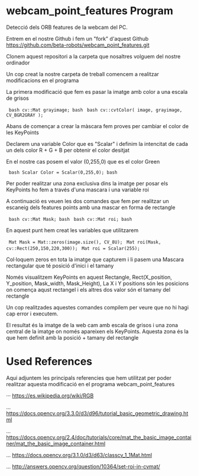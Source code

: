 # webcam_point_features Program

Detecció dels ORB features de la webcam del PC.


Entrem en el nostre Github i fem un "fork" d'aquest Github https://github.com/beta-robots/webcam_point_features.git

Clonem aquest repositori a la carpeta que nosaltres volguem del nostre ordinador

Un cop creat la nostre carpeta de treball comencem a realitzar modificacions en el programa

La primera modificació que fem es pasar la imatge amb color a una escala de grisos

``` bash cv::Mat grayimage; bash```
``` bash cv::cvtColor( image, grayimage, CV_BGR2GRAY );```

Abans de començar a crear la màscara fem proves per cambiar el color de les KeyPoints

Declarem una variable Color que es "Scalar" i definim la intencitat de cada un dels color R + G + B per obtenir el color desitjat

En el nostre cas posem el valor (0,255,0) que es el color Green

``` bash Scalar Color = Scalar(0,255,0); bash```

Per poder realitzar una zona exclusiva dins la imatge per posar els KeyPoints ho fem a través d'una mascara i una variable roi

A continuació es veuen les dos comandes que fem per realitzar un escaneig dels features points amb una mascar en forma de rectangle

``` bash cv::Mat Mask; bash```
``` bash cv::Mat roi; bash```

En aquest punt hem creat les variables que utilitzarem

``` Mat Mask = Mat::zeros(image.size(), CV_8U);```
``` Mat roi(Mask, cv::Rect(250,150,220,300));```
``` Mat roi = Scalar(255);```

Col·loquem zeros en tota la imatge que capturem i li pasem una Mascara rectangular que té posició d'inici i el tamany

Només visualitzem KeyPoints en aquest Rectangle, Rect(X_position, Y_position, Mask_width, Mask_Height), La X i Y positions són les posicions on comença aqust rectangel i els altres dos valor són el tamany del rectangle

Un cop realitzades aquestes comandes compilem per veure que no hi hagi cap error i executem.

El resultat és la imatge de la web cam amb escala de grisos i una zona central de la imatge on només apareixen els KeyPoints. Aquesta zona és la que hem definit amb la posició + tamany del rectangle

# Used References

Aqui adjuntem les principals referencies que hem utilitzat per poder realitzar aquesta modificació en el programa webcam_point_features

··· https://es.wikipedia.org/wiki/RGB

... https://docs.opencv.org/3.3.0/d3/d96/tutorial_basic_geometric_drawing.html

... https://docs.opencv.org/2.4/doc/tutorials/core/mat_the_basic_image_container/mat_the_basic_image_container.html

... https://docs.opencv.org/3.1.0/d3/d63/classcv_1_1Mat.html

... http://answers.opencv.org/question/10364/set-roi-in-cvmat/



